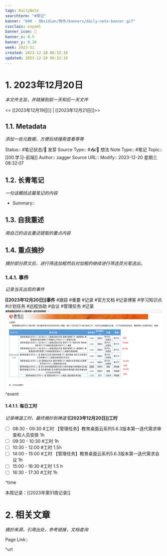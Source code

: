 ```yaml
---
tags: DailyNote
searchterm: "#周记"
banner: "040 - Obsidian/附件/banners/daily-note-banner.gif"
cssclass: noyaml
banner_icon: 💌
banner_x: 0.5
banner_y: 0.38
week: 2023-51
created: 2023-12-20 08:32:10
updated: 2023-12-20 08:32:10
---
```


# 1. 2023年12月20日

_本文件主旨，并链接到前一天和后一天文件_

<< [[2023年12月19日]] | [[2023年12月21日]]>>

## 1.1. Metadata

_添加一些元数据，方便后续搜索查看等等_

Status:: #笔记状态/🌱 发芽
Source Type:: #📥/💭 想法 
Note Type:: #笔记
Topic:: [[00.学习-前端]]
Author:: zagger
Source URL::
Modify:: 2023-12-20 星期三 08:32:07

## 1.2. 长青笔记

_一句话概括这篇笔记的内容_

- Summary::

## 1.3. 自我重述

_用自己的话去重述提取的重点内容_

## 1.4. 重点摘抄

_摘抄部分原文后，进行筛选加粗然后对加粗的继续进行筛选荧光笔选出。_

### 1.4.1. 事件

_记录当天出现的事件_

**[[2023年12月20日]]事件** 
#跟踪 #重要 #记录 #官方文档 #记录博客 #学习知识点 #计划任务 #远程协助 #会议 #管理任务
#记录 ![](https://raw.githubusercontent.com/zaggerj/obsidian_picgo/main/obsidian/88%7DZR3V%5D1V9ROKWF4R2PR%25Q.png)
^event

#### 1.4.1.1. 每日工时

_记录禅道工时，最终摘抄到禅道_
**[[2023年12月20日]]工时**
- [ ] 08:30 - 09:30 #工时 【管理任务】教育桌面云系列5.6.3版本第一迭代需求审查和人员安排 1h
- [ ] 09:30 - 10:30 #工时  1h
- [ ] 10:30 - 12:00 #工时  1.5h
- [ ] 14:00 - 15:00 #工时 【管理任务】教育桌面云系列5.6.3版本第一迭代需求会议 1h
- [ ] 15:00 - 16:30 #工时  1.5 h
- [ ] 16:30 - 17:30 #工时  1h

^time

本周记录：[[2023年第51周记录]]

# 2. 相关文章

_摘抄来源，引用出处，参考链接，文档查询_

Page Link::

^url

